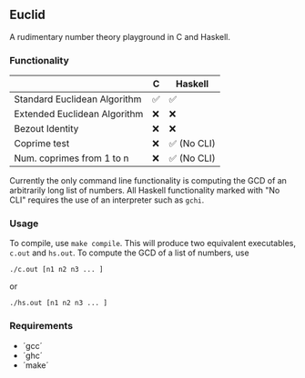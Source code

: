 ## Euclid

A rudimentary number theory playground in C and Haskell.

### Functionality
|                               | C             | Haskell       |
| ----------------------------- | ------------- | ------------- |
| Standard Euclidean Algorithm  | ✅            | ✅            |
| Extended Euclidean Algorithm  | ❌            | ❌            |
| Bezout Identity               | ❌            | ❌            |
| Coprime test                  | ❌            | ✅ (No CLI)   |
| Num. coprimes from 1 to n     | ❌            | ✅ (No CLI)   |

Currently the only command line functionality is computing the GCD of an
arbitrarily long list of numbers. All Haskell functionality marked with "No
CLI" requires the use of an interpreter such as `gchi`.

### Usage

To compile, use `make compile`. This will produce two equivalent executables,
`c.out` and `hs.out`. To compute the GCD of a list of numbers, use

```
./c.out [n1 n2 n3 ... ]
```

or

```
./hs.out [n1 n2 n3 ... ]
```

### Requirements

 - ´gcc´
 - ´ghc´
 - ´make´


